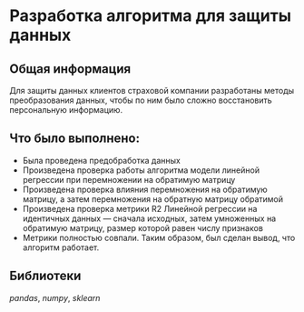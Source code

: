 # Разработка алгоритма для защиты данных

## Общая информация

Для защиты данных клиентов страховой компании разработаны методы преобразования данных, чтобы по ним было сложно восстановить персональную информацию.

## Что было выполнено:

- Была проведена предобработка данных
- Произведена проверка работы алгоритма модели линейной регрессии при перемножении на обратимую матрицу 
- Произведена проверка влияния перемножения на обратимую матрицу, а затем перемножения на обратную матрицу обратимой
- Произведена проверка метрики R2 Линейной регрессии на идентичных данных — сначала исходных, затем умноженных на обратимую матрицу, размер которой равен числу признаков
- Метрики полностью совпали. Таким образом, был сделан вывод, что алгоритм работает.

## Библиотеки

*pandas*, *numpy*, *sklearn*
